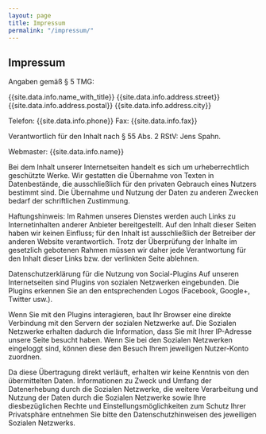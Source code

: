 ```yaml
---
layout: page
title: Impressum
permalink: "/impressum/"
---
```


## Impressum

Angaben gemäß § 5 TMG:

{{site.data.info.name_with_title}}
{{site.data.info.address.street}}
{{site.data.info.address.postal}} {{site.data.info.address.city}}

Telefon: {{site.data.info.phone}}
Fax: {{site.data.info.fax}}

Verantwortlich für den Inhalt nach § 55 Abs. 2 RStV: Jens Spahn.

Webmaster: {{site.data.info.name}} 

Bei dem Inhalt unserer Internetseiten handelt es sich um urheberrechtlich geschützte Werke. Wir gestatten die Übernahme von Texten in Datenbestände, die ausschließlich für den privaten Gebrauch eines Nutzers bestimmt sind. Die Übernahme und Nutzung der Daten zu anderen Zwecken bedarf der schriftlichen Zustimmung.

Haftungshinweis:
Im Rahmen unseres Dienstes werden auch Links zu Internetinhalten anderer Anbieter bereitgestellt. Auf den Inhalt dieser Seiten haben wir keinen Einfluss; für den Inhalt ist ausschließlich der Betreiber der anderen Website verantwortlich. Trotz der Überprüfung der Inhalte im gesetzlich gebotenen Rahmen müssen wir daher jede Verantwortung für den Inhalt dieser Links bzw. der verlinkten Seite ablehnen.

Datenschutzerklärung für die Nutzung von Social-Plugins
Auf unseren Internetseiten sind Plugins von sozialen Netzwerken eingebunden. Die Plugins erkennen Sie an den entsprechenden Logos (Facebook, Google+, Twitter usw.).

Wenn Sie mit den Plugins interagieren, baut Ihr Browser eine direkte Verbindung mit den Servern der sozialen Netzwerke auf. Die Sozialen Netzwerke erhalten dadurch die Information, dass Sie mit Ihrer IP-Adresse unsere Seite besucht haben. Wenn Sie bei den Sozialen Netzwerken eingeloggt sind, können diese den Besuch Ihrem jeweiligen Nutzer-Konto zuordnen.

Da diese Übertragung direkt verläuft, erhalten wir keine Kenntnis von den übermittelten Daten. Informationen zu Zweck und Umfang der Datenerhebung durch die Sozialen Netzwerke, die weitere Verarbeitung und Nutzung der Daten durch die Sozialen Netzwerke sowie Ihre diesbezüglichen Rechte und Einstellungsmöglichkeiten zum Schutz Ihrer Privatsphäre entnehmen Sie bitte den Datenschutzhinweisen des jeweiligen Sozialen Netzwerks.

